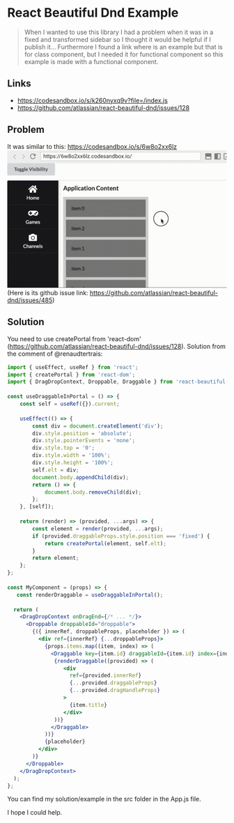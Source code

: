 # React Beautiful Dnd Example

> When I wanted to use this library I had a problem when it was in a fixed and transformed sidebar so I thought it would be helpful if I publish it... Furthermore I found a link where is an example but that is for class component, but I needed it for functional component so this example is made with a functional component.

## Links

* https://codesandbox.io/s/k260nyxq9v?file=/index.js
* https://github.com/atlassian/react-beautiful-dnd/issues/128

## Problem

It was similar to this: https://codesandbox.io/s/6w8o2xx6lz
![The Issue's gif](./issue.gif)
(Here is its github issue link: https://github.com/atlassian/react-beautiful-dnd/issues/485)

## Solution

You need to use createPortal from 'react-dom' (https://github.com/atlassian/react-beautiful-dnd/issues/128). Solution from the comment of @renaudtertrais:
```jsx
import { useEffect, useRef } from 'react';
import { createPortal } from 'react-dom';
import { DragDropContext, Droppable, Draggable } from 'react-beautiful-dnd';

const useDraggableInPortal = () => {
    const self = useRef({}).current;

    useEffect(() => {
        const div = document.createElement('div');
        div.style.position = 'absolute';
        div.style.pointerEvents = 'none';
        div.style.top = '0';
        div.style.width = '100%';
        div.style.height = '100%';
        self.elt = div;
        document.body.appendChild(div);
        return () => {
            document.body.removeChild(div);
        };
    }, [self]);

    return (render) => (provided, ...args) => {
        const element = render(provided, ...args);
        if (provided.draggableProps.style.position === 'fixed') {
            return createPortal(element, self.elt);
        }
        return element;
    };
};

const MyComponent = (props) => {
   const renderDraggable = useDraggableInPortal();

  return (
    <DragDropContext onDragEnd={/* ... */}>
      <Droppable droppableId="droppable">
        {({ innerRef, droppableProps, placeholder }) => (
          <div ref={innerRef} {...droppableProps}>
            {props.items.map((item, index) => (
              <Draggable key={item.id} draggableId={item.id} index={index}>
               {renderDraggable((provided) => (
                  <div
                    ref={provided.innerRef}
                    {...provided.draggableProps}
                    {...provided.dragHandleProps}
                  >
                    {item.title}
                  </div>
               ))}
              </Draggable>
            ))}
            {placeholder}
          </div>
        )}
      </Droppable>
    </DragDropContext>
  );
};
```

You can find my solution/example in the src folder in the App.js file.

I hope I could help.